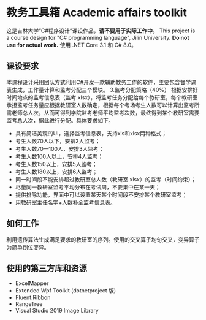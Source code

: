 ﻿# 教务工具箱 Academic affairs toolkit
这是吉林大学“C#程序设计”课设作品，**请不要用于实际工作中**。
This project is a course design for "C# programming language", Jilin University.
**Do not use for actual work.**
使用 .NET Core 3.1 和 C# 8.0。
## 课设要求
本课程设计采用团队方式利用C#开发一款辅助教务工作的软件，主要包含督学课表生成，工作量计算和监考分配三个模块。
3.监考分配策略（40%）
根据安排好时间地点的监考信息表（监考.xlsx），将监考任务分配给每个教研室，每个教研室承担监考任务量应根据教研室人数确定，根据每个考场考生人数可以计算出监考所需老师总人次，从而可得到学院监考老师平均监考次数，最终得到某个教研室需要监考总人次，据此进行分配。具体要求如下。
- 具有简洁美观的UI，选择监考信息表，支持xls和xlsx两种格式；
- 考生人数70人以下，安排2人监考；
- 考生人数70—100人，安排3人监考；
- 考生人数100人以上，安排4人监考；
- 考生人数150以上，安排5人监考；
- 考生人数180以上，安排6人监考；
- 同一时间段不能安排超过教研室总人数（教研室.xlsx）的监考（时间约束）；
- 尽量同一教研室监考平均分布在考试周，不要集中在某一天；
- 提供排除功能，界面中可以设置某天某个时间段不安排某个教研室监考；
- 用教研室主任名字+人数补全监考信息表。
## 如何工作
利用遗传算法生成满足要求的教研室的序列。使用的交叉算子均匀交叉，变异算子为简单倒位变异。
## 使用的第三方库和资源
- ExcelMapper
- Extended Wpf Toolkit (dotnetproject 版)
- Fluent.Ribbon
- RangeTree
- Visual Studio 2019 Image Library